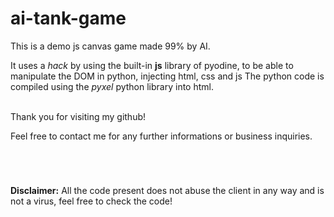 # ai-tank-game

This is a demo js canvas game made 99% by AI.

It uses a _hack_ by using the built-in **js** library of pyodine, to be able to manipulate the DOM in python, injecting html, css and js
The python code is compiled using the _pyxel_ python library into html.


<br>
Thank you for visiting my github!
      
Feel free to contact me for any further informations or business inquiries.


<br>

#

**Disclaimer:** All the code present does not abuse the client in any way and is not a virus, feel free to check the code!
